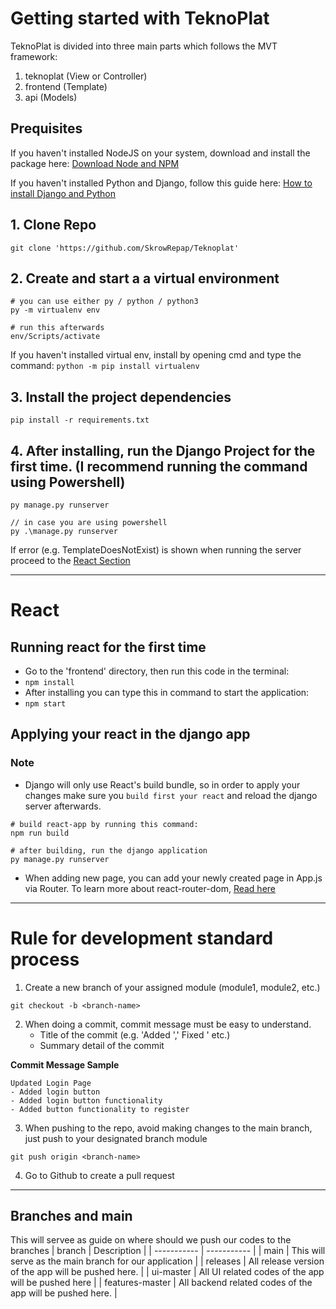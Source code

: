 # Getting started with TeknoPlat

TeknoPlat is divided into three main parts which follows the MVT framework:

1. teknoplat (View or Controller)
2. frontend (Template)
3. api (Models)

## Prequisites

If you haven't installed NodeJS on your system, download and install the package here:
[Download Node and NPM](https://nodejs.org/en/download/)

If you haven't installed Python and Django, follow this guide here:
[How to install Django and Python](https://docs.djangoproject.com/en/1.8/howto/windows/)

## 1. Clone Repo

```
git clone 'https://github.com/SkrowRepap/Teknoplat'
```

## 2. Create and start a a virtual environment

```
# you can use either py / python / python3
py -m virtualenv env

# run this afterwards
env/Scripts/activate
```

If you haven't installed virtual env, install by opening cmd and type the command: `python -m pip install virtualenv`

## 3. Install the project dependencies

```
pip install -r requirements.txt
```

## 4. After installing, run the Django Project for the first time. (I recommend running the command using Powershell)

```
py manage.py runserver

// in case you are using powershell
py .\manage.py runserver
```

If error (e.g. TemplateDoesNotExist) is shown when running the server proceed to the [React Section](#React)

---

# React

## Running react for the first time

- Go to the 'frontend' directory, then run this code in the terminal:
- ```npm install```
- After installing you can type this in command to start the application:
- ```npm start```

## Applying your react in the django app

### Note

- Django will only use React's build bundle, so in order to apply your changes make sure you `build first your react` and reload the django server afterwards.

```
# build react-app by running this command:
npm run build

# after building, run the django application
py manage.py runserver
```

- When adding new page, you can add your newly created page in App.js via Router. To learn more about react-router-dom, [Read here](https://v5.reactrouter.com/web/guides/quick-start)

---

# Rule for development standard process

1. Create a new branch of your assigned module (module1, module2, etc.)

```
git checkout -b <branch-name>
```

2. When doing a commit, commit message must be easy to understand.
   - Title of the commit (e.g. 'Added <feature name>',' Fixed <feature name>' etc.)
   - Summary detail of the commit

**Commit Message Sample**

```
Updated Login Page
- Added login button
- Added login button functionality
- Added button functionality to register
```

3. When pushing to the repo, avoid making changes to the main branch, just push to your designated branch module

```
git push origin <branch-name>
```

4. Go to Github to create a pull request

---

## Branches and main

This will servee as guide on where should we push our codes to the branches
 | branch | Description |
| ----------- | ----------- |
| main | This will serve as the main branch for our application |
| releases | All release version of the app will be pushed here. |
| ui-master | All UI related codes of the app will be pushed here  |
| features-master | All backend related codes of the app will be pushed here. |
